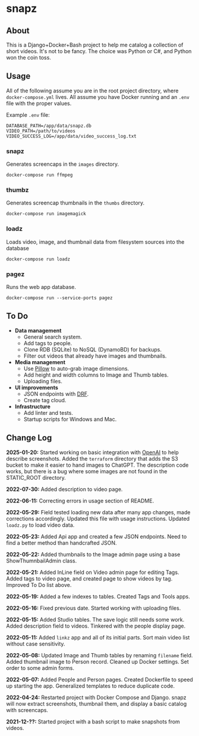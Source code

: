 # snapz

## About

This is a Django+Docker+Bash project to help me catalog a collection of short videos.
It's not to be fancy. The choice was Python or C#, and Python won the coin toss.

## Usage

All of the following assume you are in the root project directory, where `docker-compose.yml` lives.
All assume you have Docker running and an `.env` file with the proper values.

Example `.env` file:
```
DATABASE_PATH=/app/data/snapz.db
VIDEO_PATH=/path/to/videos
VIDEO_SUCCESS_LOG=/app/data/video_success_log.txt
```

### snapz

Generates screencaps in the `images` directory.

`docker-compose run ffmpeg`

### thumbz

Generates screencap thumbnails in the `thumbs` directory.

`docker-compose run imagemagick`

### loadz

Loads video, image, and thumbnail data from filesystem sources into the database

`docker-compose run loadz`

### pagez

Runs the web app database.

`docker-compose run --service-ports pagez`

## To Do

* **Data management**
  * General search system.
  * Add tags to people.
  * Clone RDB (SQLite) to NoSQL (DynamoBD) for backups.
  * Filter out videos that already have images and thumbnails.
* **Media management**
  * Use [Pillow](https://pillow.readthedocs.io/en/stable/) to auto-grab image dimensions.
  * Add height and width columns to Image and Thumb tables.
  * Uploading files.
* **UI improvements**
  * JSON endpoints with [DRF](https://www.django-rest-framework.org/).
  * Create tag cloud.
* **Infrastructure**
  * Add linter and tests.
  * Startup scripts for Windows and Mac.


## Change Log

**2025-01-20:** Started working on basic integration with [OpenAI](https://www.openai.com/) to help describe screenshots.
Added the `terraform` directory that adds the S3 bucket to make it easier to hand images to ChatGPT.
The description code works, but there is a bug where some images are not found in the STATIC_ROOT directory.

**2022-07-30:** Added description to video page.

**2022-06-11:** Correcting errors in usage section of README.

**2022-05-29:** Field tested loading new data after many app changes, made corrections accordingly.
Updated this file with usage instructions.
Updated `loadz.py` to load video data.

**2022-05-23:** Added Api app and created a few JSON endpoints.
Need to find a better method than handcrafted JSON.

**2022-05-22:** Added thumbnails to the Image admin page using a base ShowThumnbailAdmin class.

**2022-05-21:** Added InLine field on Video admin page for editing Tags.
Added tags to video page, and created page to show videos by tag.
Improved To Do list above.

**2022-05-19:** Added a few indexes to tables.
Created Tags and Tools apps.

**2022-05-16:** Fixed previous date.
Started working with uploading files.

**2022-05-15:** Added Studio tables.
The save logic still needs some work.
Added description field to videos.
Tinkered with the people display page.

**2022-05-11:** Added `linkz` app and all of its initial parts.
Sort main video list without case sensitivity.

**2022-05-08:** Updated Image and Thumb tables by renaming `filename` field.
Added thumbnail image to Person record.
Cleaned up Docker settings.
Set order to some admin forms.

**2022-05-07:** Added People and Person pages.
Created Dockerfile to speed up starting the app.
Generalized templates to reduce duplicate code.

**2022-04-24:** Restarted project with Docker Compose and Django. 
snapz will now extract screenshots, thumbnail them, and display a basic catalog with screencaps.

**2021-12-??:** Started project with a bash script to make snapshots from videos.
